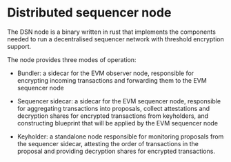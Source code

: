# Distributed sequencer node

The DSN node is a binary written in rust that implements the components needed
to run a decentralised sequencer network with threshold encryption support.

The node provides three modes of operation:

 * Bundler: a sidecar for the EVM observer node, responsible for encrypting
   incoming transactions and forwarding them to the EVM sequencer node

 * Sequencer sidecar: a sidecar for the EVM sequencer node, responsible for
   aggregating transactions into proposals, collect attestations and decryption
   shares for encrypted transactions from keyholders, and constructing blueprint
   that will be applied by the EVM sequencer node

 * Keyholder: a standalone node responsible for monitoring proposals from the
   sequencer sidecar, attesting the order of transactions in the proposal and
   providing decryption shares for encrypted transactions.
